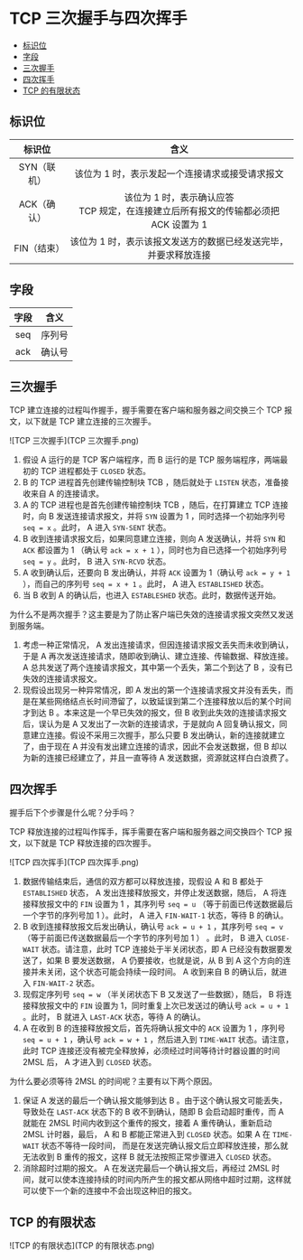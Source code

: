 # TCP 三次握手与四次挥手

* [标识位](#标识位)
* [字段](#字段)
* [三次握手](#三次握手)
* [四次挥手](#四次挥手)
* [TCP 的有限状态](#tcp-的有限状态)

## 标识位

|   标识位    |                             含义                             |
| :---------: | :----------------------------------------------------------: |
| SYN（联机） |       该位为 1 时，表示发起一个连接请求或接受请求报文        |
| ACK（确认） | 该位为 1 时，表示确认应答 <br/>TCP 规定，在连接建立后所有报文的传输都必须把 ACK 设置为 1 |
| FIN（结束） | 该位为 1 时，表示该报文发送方的数据已经发送完毕，并要求释放连接 |

## 字段

| 字段 |  含义  |
| :--: | :----: |
| seq  | 序列号 |
| ack  | 确认号 |

## 三次握手

TCP 建立连接的过程叫作握手，握手需要在客户端和服务器之间交换三个 TCP 报文，以下就是 TCP 建立连接的三次握手。

![TCP 三次握手](TCP 三次握手.png)

1. 假设 A 运行的是 TCP 客户端程序，而 B 运行的是 TCP 服务端程序，两端最初的 TCP 进程都处于 `CLOSED` 状态。
2. B 的 TCP 进程首先创建传输控制块 TCB ，随后就处于 `LISTEN` 状态，准备接收来自 A 的连接请求。
3. A 的 TCP 进程也是首先创建传输控制块 TCB ，随后，在打算建立 TCP 连接时，向 B 发送连接请求报文，并将 `SYN` 设置为 1 ，同时选择一个初始序列号 `seq = x` 。此时， A 进入 `SYN-SENT` 状态。
4. B 收到连接请求报文后，如果同意建立连接，则向 A 发送确认，并将 `SYN` 和 `ACK` 都设置为 1 （确认号 `ack = x + 1` ），同时也为自已选择一个初始序列号 `seq = y` 。此时， B 进入 `SYN-RCVD` 状态。
5. A 收到确认后，还要向 B 发出确认，并将 `ACK` 设置为 1（确认号 `ack = y + 1` ），而自己的序列号 `seq = x + 1` 。此时， A 进入 `ESTABLISHED` 状态。
6. 当 B 收到 A 的确认后，也进入 `ESTABLESHED` 状态。此时，数据传送开始。

为什么不是两次握手？这主要是为了防止客户端已失效的连接请求报文突然又发送到服务端。

1. 考虑一种正常情况， A 发出连接请求，但因连接请求报文丢失而未收到确认，于是 A 再次发送连接请求，随即收到确认、建立连接、传输数据、释放连接。 A 总共发送了两个连接请求报文，其中第一个丢失，第二个到达了 B ，没有已失效的连接请求报文。
2. 现假设出现另一种异常情况，即 A 发出的第一个连接请求报文并没有丢失，而是在某些网络结点长时间滯留了，以致延误到第二个连接释放以后的某个时间才到达 B 。本来这是一个早已失效的报文，但 B 收到此失效的连接请求报文后，误认为是 A 又发出了一次新的连接请求，于是就向 A 回复确认报文，同意建立连接。假设不采用三次握手，那么只要 B 发出确认，新的连接就建立了，由于现在 A 并没有发出建立连接的请求，因此不会发送数据，但 B 却以为新的连接已经建立了，并且一直等待 A 发送数据，资源就这样白白浪费了。

## 四次挥手

握手后下个步骤是什么呢？分手吗？

TCP 释放连接的过程叫作挥手，挥手需要在客户端和服务器之间交换四个 TCP 报文，以下就是 TCP 释放连接的四次握手。

![TCP 四次挥手](TCP 四次挥手.png)

1. 数据传输结束后，通信的双方都可以释放连接，现假设 A 和 B 都处于 `ESTABLISHED` 状态， A 发出连接释放报文，并停止发送数据，随后， A 将连接释放报文中的 `FIN` 设置为 1 ，其序列号 `seq = u` （等于前面已传送数据最后一个字节的序列号加 1 ）。此时， A 进入 `FIN-WAIT-1` 状态，等待 B 的确认。
2. B 收到连接释放报文后发出确认，确认号 `ack = u + 1` ，其序列号 `seq = v` （等于前面已传送数据最后一个字节的序列号加 1 ） 。此时， B 进入 `CLOSE-WAIT` 状态。请注意，此时 TCP 连接处于半关闭状态，即 A 已经没有数据要发送了，如果 B 要发送数据， A 仍要接收，也就是说，从 B 到 A 这个方向的连接并未关闭，这个状态可能会持续一段时间。 A 收到来自 B 的确认后，就进入 `FIN-WAIT-2` 状态。
3. 现假定序列号 `seq = w` （半关闭状态下 B 又发送了一些数据），随后， B 将连接释放报文中的 `FIN` 设置为 1，同时重复上次已发送过的确认号 `ack = u + 1` 。此时， B 就进入 `LAST-ACK` 状态，等待 A 的确认。
4. A 在收到 B 的连接释放报文后，首先将确认报文中的 `ACK` 设置为 1 ，序列号 `seq = u + 1` ，确认号 `ack = w + 1` ，然后进入到 `TIME-WAIT` 状态。请注意，此时 TCP 连接还没有被完全释放掉，必须经过时间等待计时器设置的时间 2MSL 后， A 才进入到 `CLOSED` 状态。

为什么要必须等待 2MSL 的时间呢？主要有以下两个原因。

1. 保证 A 发送的最后一个确认报文能够到达 B 。由于这个确认报文可能丢失，导致处在 `LAST-ACK` 状态下的 B 收不到确认，随即 B 会启动超时重传，而 A 就能在 2MSL 时间内收到这个重传的报文，接着 A 重传确认，重新启动 2MSL 计时器，最后， A 和 B 都能正常进入到 `CLOSED` 状态。如果 A 在 `TIME-WAIT` 状态不等待一段时间， 而是在发送完确认报文后立即释放连接，那么就无法收到 B 重传的报文，这样 B 就无法按照正常步骤进入 `CLOSED` 状态。
2. 消除超时过期的报文。 A 在发送完最后一个确认报文后，再经过 2MSL 时间，就可以使本连接持续的时间内所产生的报文都从网络中超时过期，这样就可以使下一个新的连接中不会出现这种旧的报文。

## TCP 的有限状态

![TCP 的有限状态](TCP 的有限状态.png)
